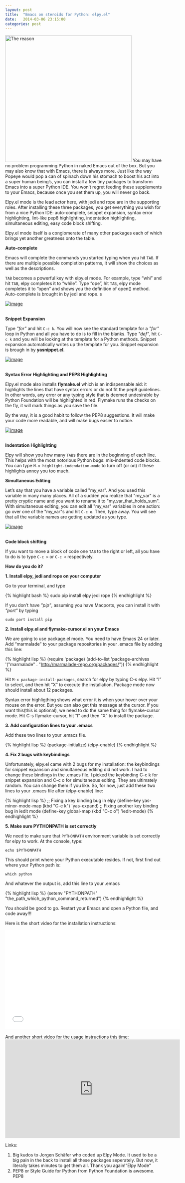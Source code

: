 ```yaml
---
layout: post
title:  "Emacs on steroids for Python: elpy.el"
date:   2014-03-06 23:15:00
categories: post
---
```

<span class="leftImage imgDiv"><img alt="The reason" src="/assets/emacs-on/00_intro.jpg" width="405/"></span>
You may have no problem programming Python in naked Emacs out of the box. But you may also know that with Emacs, there is always more. Just like the way Popeye would pop a can of spinach down his stomach to boost his act into a super human being’s, you can install a few tiny packages to transform Emacs into a super Python IDE. You won’t regret feeding these supplements to your Emacs, because once you set them up, you will never go back.

Elpy.el mode is the lead actor here, with jedi and rope are in the supporting roles. After installing these three packages, you get everything you wish for from a nice Python IDE: auto-complete, snippet expansion, syntax error highlighting, lint-like pep8 highlighting, indentation highlighting, simultaneous editing, easy code block shifting.

Elpy.el mode itself is a conglomerate of many other packages each of which brings yet another greatness onto the table.

**Auto-complete**

Emacs will complete the commands you started typing when you hit `TAB`. If there are multiple possible completion patterns, it will show the choices as well as the descriptions.

`TAB` becomes a powerful key with elpy.el mode. For example, type “whi” and hit `TAB`, elpy completes it to “while”. Type “ope”, hit `TAB`, elpy mode completes it to “open” and shows you the definition of open() method. Auto-complete is brought in by jedi and rope.
s
<!--more-->

<div class="outerDiv">
<div class="imgDiv"><a href="/assets/emacs-on/01_emacs_big.png">
<img alt="image" src="/assets/emacs-on/01_emacs.png">
</a></div></div><br>

**Snippet Expansion**

Type *"for"* and hit `C-c k`. You will now see the standard template for a *"for"* loop in Python and all you have to do is to fill in the blanks. Type *"def"*, hit `C-c k` and you will be looking at the template for a Python methods. Snippet expansion automatically writes up the template for you. Snippet expansion is brough in by **yasnippet.el**.

<div class="outerDiv">
<div class="imgDiv"><a href="/assets/emacs-on/02_emacs_big.png">
<img alt="image" src="/assets/emacs-on/02_emacs.png">
</a></div></div><br>

**Syntax Error Highlighting and PEP8 Highlighting**

Elpy.el mode also installs **flymake.el** which is an indispensable aid: it highlights the lines that have syntax errors or do not fit the pep8 guidelines. In other words, any error or any typing style that is deemed undesirable by Python Foundation will be highlighted in red. Flymake runs the checks on the fly, it will mark things as you save the file.

By the way, it is a good habit to follow the PEP8 suggestions. It will make your code more readable, and will make bugs easier to notice.

<div class="outerDiv">
<div class="imgDiv"><a href="/assets/emacs-on/03_snippet_big.png">
<img alt="image" src="/assets/emacs-on/03_snippet.png">
</a></div></div><br>

**Indentation Highlighting**

Elpy will show you how many `TAB`s there are in the beginning of each line. This helps with the most notorious Python bugs: mis-indented code blocks. You can type `M-x highlight-indendation-mode` to turn off (or on) if these highlights annoy you too much.

**Simultaneous Editing**

Let’s say that you have a variable called "my_var". And you used this variable in many many places. All of a sudden you realize that "my_var" is a pretty cryptic name and you want to rename it to "my_var_that_holds_sum". With simultaneous editing, you can edit all "my_var" variables in one action: go over one of the "my_var"s and hit `C-c o`. Then, type away. You will see that all the variable names are getting updated as you type.

<div class="outerDiv">
<div class="imgDiv"><a href="/assets/emacs-on/04_editing_big.png">
<img alt="image" src="/assets/emacs-on/04_editing.png">
</a></div></div><br>

**Code block shifting**

If you want to move a block of code one `TAB` to the right or left, all you have to do is to type `C-c >` or `C-c <` respectively.

**How do you do it?**

**1. Install elpy, jedi and rope on your computer**

Go to your terminal, and type

{% highlight bash %}
sudo pip install elpy jedi rope
{% endhighlight %}

If you don’t have *"pip"*, assuming you have Macports, you can install it with *"port"* by typing

~~~
sudo port install pip
~~~

**2. Install elpy.el and flymake-cursor.el on your Emacs**

We are going to use package.el mode. You need to have Emacs 24 or later. Add “marmalade” to your package repositories in your .emacs file by adding this line:


{% highlight lisp %}
(require 'package)
(add-to-list 'package-archives
'("marmalade" . "http://marmalade-repo.org/packages/"))
{% endhighlight %}

Hit `M-x package-install-packages`, search for elpy by typing C-s elpy. Hit “I” to select, and then hit “X” to execute the installation. Package mode now should install about 12 packages.

Syntax error highligthing shows what error it is when your hover over your mouse on the error. But you can also get this message at the cursor. If you want this(this is optional), we need to do the same thing for flymake-cursor mode. Hit C-s flymake-cursor, hit “I” and then “X” to install the package.

**3. Add configuration lines to your .emacs**

Add these two lines to your .emacs file.

{% highlight lisp %}
(package-initialize)
(elpy-enable)
{% endhighlight %}

**4. Fix 2 bugs with keybindings**

Unfortunately, elpy.el came with 2 bugs for my installation: the keybindings for snippet expansion and simultaneous editing did not work. I had to change these bindings in the .emacs file. I picked the keybinding C-c k for snippet expansion and C-c o for simultaneous editing. They are ultimately random. You can change them if you like. So, for now, just add these two lines to your .emacs file after (elpy-enable) line:

{% highlight lisp %}
;; Fixing a key binding bug in elpy
(define-key yas-minor-mode-map (kbd "C-c k") 'yas-expand)
;; Fixing another key binding bug in iedit mode
(define-key global-map (kbd "C-c o") 'iedit-mode)
{% endhighlight %}

**5. Make sure PYTHONPATH is set correctly**

We need to make sure that `PYTHONPATH` environment variable is set correctly for elpy to work. At the console, type:

~~~
echo $PYTHONPATH
~~~

This should print where your Python executable resides. If not, first find out where your Python path is:

~~~
which python
~~~

And whatever the output is, add this line to your .emacs

{% highlight lisp %}
(setenv "PYTHONPATH" "the_path_which_python_command_returned")
{% endhighlight %}

You should be good to go. Restart your Emacs and open a Python file, and code away!!!

Here is the short video for the installation instructions:

<div class="outerDiv">
<div class="imgDiv"><iframe class="video" frameborder="0" height="315" src="//www.youtube.com/embed/0kuCeS-mfyc" width="560"></iframe></div>
</div>

<br>
And another short video for the usage instructions this time:

<div class="outerDiv">
<div class="imgDiv"><iframe frameborder="0" height="315" id="video" src="https://www.youtube.com/embed/mflvdXKyA_g" width="560"></iframe></div>
</div>

Links:

1. Big kudos to Jorgen Schäfer who coded up Elpy Mode. It used to be a big pain in the back to install all these packages seperately. But now, it literally takes minutes to get them all. Thank you again!“Elpy Mode”
2. PEP8 or Style Guide for Python from Python Foundation is awesome. PEP8
